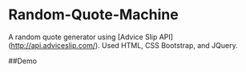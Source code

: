 # Random-Quote-Machine

A random quote generator using [Advice Slip API] (http://api.adviceslip.com/). Used HTML, CSS Bootstrap, and JQuery. 

##Demo

